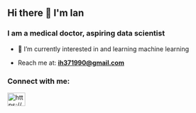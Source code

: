 ## Hi there 👋 I'm Ian
### I am a medical doctor, aspiring data scientist

- 🌱 I’m currently interested in and learning machine learning
  
- Reach me at: **ih371990@gmail.com**


<h3 align="left">Connect with me:</h3>
<p align="left">
<a href="https://www.linkedin.com/in/ih371990/" target="blank"><img align="center" src="https://raw.githubusercontent.com/rahuldkjain/github-profile-readme-generator/master/src/images/icons/Social/linked-in-alt.svg" alt="https://www.linkedin.com/in/ih371990/" height="30" width="40" /></a>
  
<!--
**ih371990/ih371990** is a ✨ _special_ ✨ repository because its `README.md` (this file) appears on your GitHub profile.

Here are some ideas to get you started:

- 🔭 I’m currently working on ...
- 🌱 I’m currently learning ...
- 👯 I’m looking to collaborate on ...
- 🤔 I’m looking for help with ...
- 💬 Ask me about ...
- 📫 How to reach me: ...
- 😄 Pronouns: ...
- ⚡ Fun fact: ...
-->
